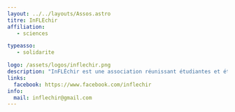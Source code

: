 ```yaml
---
layout: ../../layouts/Assos.astro
titre: InFLEchir
affiliation: 
   - sciences

typeasso: 
   - solidarite

logo: /assets/logos/inflechir.png
description: "InFLÉchir est une association réunissant étudiantes et étudiants natifs et exilés autour des problématiques de l’exil, et défendant l’accès aux études sans condition de statut et la régularisation des sans-papiers. Sont proposés des cours, des événements culturels et festifs, et des maraudes. Nous accompagnons également le DU RESPE."
links:
  facebook: https://www.facebook.com/inflechir
info:
  mail: inflechir@gmail.com
---
```

